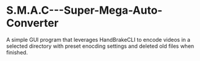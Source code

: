 # S.M.A.C---Super-Mega-Auto-Converter
A simple GUI program that leverages HandBrakeCLI to encode videos in a selected directory with preset enocding settings and deleted old files when finished.
